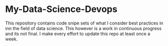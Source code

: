 # My-Data-Science-Devops
This repository contains code snipe sets of what I consider best practices in inn the field of data science. This however is a work in continuous progress and its not final. I make every effort to update this repo at least once a week.
